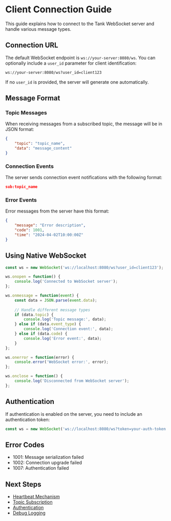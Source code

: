 # Client Connection Guide

This guide explains how to connect to the Tank WebSocket server and handle various message types.

## Connection URL

The default WebSocket endpoint is `ws://your-server:8080/ws`. You can optionally include a `user_id` parameter for client identification:

```
ws://your-server:8080/ws?user_id=client123
```

If no `user_id` is provided, the server will generate one automatically.

## Message Format

### Topic Messages

When receiving messages from a subscribed topic, the message will be in JSON format:

```json
{
    "topic": "topic_name",
    "data": "message_content"
}
```

### Connection Events

The server sends connection event notifications with the following format:

```json
sub:topic_name
```

### Error Events

Error messages from the server have this format:

```json
{
    "message": "Error description",
    "code": 1001,
    "time": "2024-04-02T10:00:00Z"
}
```

## Using Native WebSocket

```javascript
const ws = new WebSocket('ws://localhost:8080/ws?user_id=client123');

ws.onopen = function() {
    console.log('Connected to WebSocket server');
};

ws.onmessage = function(event) {
    const data = JSON.parse(event.data);
    
    // Handle different message types
    if (data.topic) {
        console.log('Topic message:', data);
    } else if (data.event_type) {
        console.log('Connection event:', data);
    } else if (data.code) {
        console.log('Error event:', data);
    }
};

ws.onerror = function(error) {
    console.error('WebSocket error:', error);
};

ws.onclose = function() {
    console.log('Disconnected from WebSocket server');
};
```

## Authentication

If authentication is enabled on the server, you need to include an authentication token:

```javascript
const ws = new WebSocket('ws://localhost:8080/ws?token=your-auth-token');
```

## Error Codes

- 1001: Message serialization failed
- 1002: Connection upgrade failed
- 1007: Authentication failed

## Next Steps

- [Heartbeat Mechanism](./heartbeat.md)
- [Topic Subscription](./topic-subscription.md)
- [Authentication](./authentication.md)
- [Debug Logging](./debug-logging.md) 